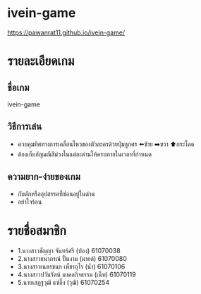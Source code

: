 # ivein-game
https://pawanrat11.github.io/ivein-game/

# รายละเอียดเกม
## ชื่อเกม 
  ivein-game

## วิธีการเล่น
  * ควบคุมทิศทางการเคลื่อนไหวของตัวละครด้วยปุ่มลูกศร :arrow_left:ซ้าย :arrow_right:ขวา :arrow_up:กระโดด 
  * ต้องเก็บอัญมณีสีม่วงในแต่ละด่านให้ครบภายในเวลาที่กำหนด
  
## ความยาก-ง่ายของเกม
  * กับดักหรืออุปสรรคที่ซ่อนอยู่ในด่าน
  * อย่าใจร้อน
  
# รายชื่อสมาชิก
  * 1.นางสาวชัญญา จันทร์ศรี (ปอง) 61070038
  * 2.นางสาวธนาภรณ์ ปั้นงาม (มายด์) 61070080
  * 3.นางสาวเนตรชนก เพ็ชรอุไร (น้ำ)  61070106
  * 4.นางสาวปวันรัตน์ มงคลกิจธรรม (เน็ท) 61070119
  * 5.นายเสฎฐวุฒิ แซ่อึ๊ง (วุฒิ) 61070254
  
  
